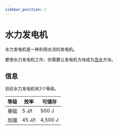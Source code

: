 ```yaml
---
sidebar_position: 2
---
```


# 水力发电机

水力发电机是一种利用水流的发电机。

要使水力发电机工作，你需要让发电机方块成为[含水](https://wiki.biligame.com/mc/%E5%90%AB%E6%B0%B4)方块。

## 信息

目前水力发电机有2个等级。

| 等级 | 效率 | 可储存 |
| ---- | --- | ------ |
| 基础 | 5 J/t | 500 J |
| 加强 | 45 J/t | 4,500 J |
